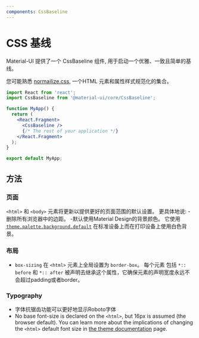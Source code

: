 ```yaml
---
components: CssBaseline
---
```

# CSS 基线

<p class="description">Material-UI 提供了一个 CssBaseline 组件, 用于启动一个优雅、一致且简单的基线。</p>

您可能熟悉 [normailize.css](https://github.com/necolas/normalize.css), 一个HTML 元素和属性样式规范化的集合。

```jsx
import React from 'react';
import CssBaseline from '@material-ui/core/CssBaseline';

function MyApp() {
  return (
    <React.Fragment>
      <CssBaseline />
      {/* The rest of your application */}
    </React.Fragment>
  );
}

export default MyApp;
```

## 方法

### 页面

`<html>` 和 `<body>` 元素将更新以提供更好的页面范围的默认设置。 更具体地说: -删除所有浏览器中的边距。 -默认使用Material Design的背景颜色。 它使用 [`theme.palette.background.default`](/customization/default-theme/?expend-path=$.palette.background) 在标准设备上而在打印设备上使用白色背景。

### 布局

- `box-sizing` 在 `<html>` 元素上全局设置为 `border-box`。 每个元素 包括 `*:: before` 和 `*:: after` 被声明去继承这个属性，它确保元素的声明宽度永远不会超过padding或者border。

### Typography

- 字体抗锯齿功能可以更好地显示Roboto字体
- No base font-size is declared on the `<html>`, but 16px is assumed (the browser default). You can learn more about the implications of changing the `<html>` default font size in [the theme documentation](/customization/themes/#typography-html-font-size) page.